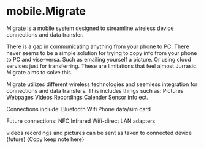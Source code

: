 # mobile.Migrate
Migrate is a mobile system designed to streamline wireless device connections and data transfer.

There is a gap in communicating anything from your phone to PC. There never seems to be a simple solution for trying to copy info from your phone to PC and vise-versa. Such as emailing yourself a picture. Or using cloud services just for transferring. These are limitations that feel almost Jurrasic. Migrate aims to solve this.


Migrate utilizes different wireless technologies and seemless integration for connections and data transfers.
This includes things such as:
Pictures
Webpages
Videos
Recordings
Calender
Sensor info
ect.

Connections include:
Bluetooth
Wifi
Phone data/sim card

Future connections:
NFC
Infrared
Wifi-direct
LAN adapters

videos recordings and pictures can be sent as taken to connected device (future)
{Copy keep note here}
